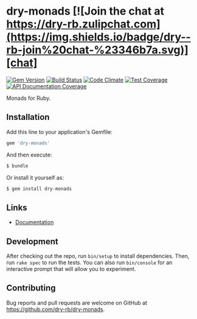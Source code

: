 [gem]: https://rubygems.org/gems/dry-monads
[ci]: https://github.com/dry-rb/dry-monads/actions?query=workflow%3Aci
[code_climate]: https://codeclimate.com/github/dry-rb/dry-monads
[inch]: http://inch-ci.org/github/dry-rb/dry-monads
[chat]: https://dry-rb.zulipchat.com

# dry-monads [![Join the chat at https://dry-rb.zulipchat.com](https://img.shields.io/badge/dry--rb-join%20chat-%23346b7a.svg)][chat]

[![Gem Version](https://img.shields.io/gem/v/dry-monads.svg)][gem]
[![Build Status](https://github.com/dry-rb/dry-monads/workflows/ci/badge.svg)][ci]
[![Code Climate](https://api.codeclimate.com/v1/badges/b0ea4d8023d53b7f0f50/maintainability)][code_climate]
[![Test Coverage](https://api.codeclimate.com/v1/badges/b0ea4d8023d53b7f0f50/test_coverage)][code_climate]
[![API Documentation Coverage](http://inch-ci.org/github/dry-rb/dry-monads.svg)][inch]

Monads for Ruby.

## Installation

Add this line to your application's Gemfile:

```ruby
gem 'dry-monads'
```

And then execute:

```sh
$ bundle
```

Or install it yourself as:

```sh
$ gem install dry-monads
```

## Links

- [Documentation](http://dry-rb.org/gems/dry-monads)

## Development

After checking out the repo, run `bin/setup` to install dependencies. Then, run
`rake spec` to run the tests. You can also run `bin/console` for an interactive
prompt that will allow you to experiment.

## Contributing

Bug reports and pull requests are welcome on GitHub at <https://github.com/dry-rb/dry-monads>.
